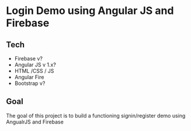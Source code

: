# Login Demo using Angular JS and Firebase

## Tech
* Firebase v?
* Angular JS v 1.x?
* HTML /CSS / JS
* Angular Fire
* Bootstrap v?

## Goal
The goal of this project is to build a functioning signin/register demo using AngualrJS and Firebase
